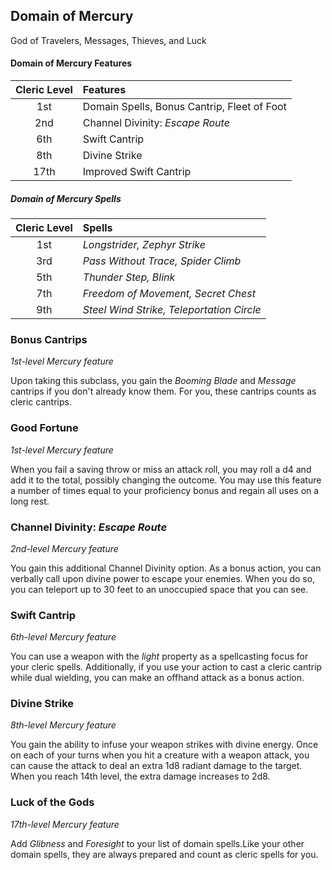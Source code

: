 ## Domain of Mercury

God of Travelers, Messages, Thieves, and Luck

#### Domain of Mercury Features

| Cleric Level | Features                                    |
| :----------: | :------------------------------------------ |
|     1st      | Domain Spells, Bonus Cantrip, Fleet of Foot |
|     2nd      | Channel Divinity: _Escape Route_            |
|     6th      | Swift Cantrip                               |
|     8th      | Divine Strike                               |
|     17th     | Improved Swift Cantrip                      |

##### Domain of Mercury Spells

| Cleric Level | Spells                                    |
| :----------: | :---------------------------------------- |
|     1st      | _Longstrider, Zephyr Strike_              |
|     3rd      | _Pass Without Trace, Spider Climb_        |
|     5th      | _Thunder Step, Blink_                     |
|     7th      | _Freedom of Movement, Secret Chest_       |
|     9th      | _Steel Wind Strike, Teleportation Circle_ |

### Bonus Cantrips

_1st-level Mercury feature_

Upon taking this subclass, you gain the _Booming Blade_ and _Message_ cantrips if you don't already know them. For you, these cantrips counts as cleric cantrips.

### Good Fortune

_1st-level Mercury feature_

When you fail a saving throw or miss an attack roll, you may roll a d4 and add it to the total, possibly changing the outcome. You may use this feature a number of times equal to your proficiency bonus and regain all uses on a long rest.

### Channel Divinity: _Escape Route_

_2nd-level Mercury feature_

You gain this additional Channel Divinity option. As a bonus action, you can verbally call upon divine power to escape your enemies. When you do so, you can teleport up to 30 feet to an unoccupied space that you can see.

### Swift Cantrip

_6th-level Mercury feature_

You can use a weapon with the _light_ property as a spellcasting focus for your cleric spells. Additionally, if you use your action to cast a cleric cantrip while dual wielding, you can make an offhand attack as a bonus action.

### Divine Strike

_8th-level Mercury feature_

You gain the ability to infuse your weapon strikes with divine energy. Once on each of your turns when you hit a creature with a weapon attack, you can cause the attack to deal an extra 1d8 radiant damage to the target. When you reach 14th level, the extra damage increases to 2d8.

### Luck of the Gods

_17th-level Mercury feature_

Add _Glibness_ and _Foresight_ to your list of domain spells.Like your other domain spells, they are always prepared and count as cleric spells for you.
